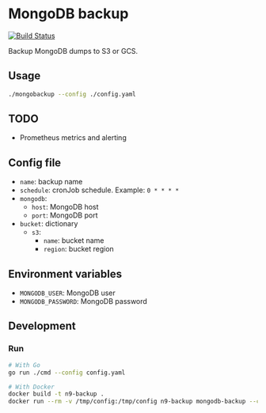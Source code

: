 # MongoDB backup

[![Build Status](https://travis-ci.org/neo9/mongodb-backups.svg?branch=master)](https://travis-ci.org/neo9/mongodb-backups)


Backup MongoDB dumps to S3 or GCS.

## Usage

```bash
./mongobackup --config ./config.yaml
```

## TODO

- Prometheus metrics and alerting

## Config file

- `name`: backup name
- `schedule`: cronJob schedule. Example: `0 * * * *`
- `mongodb`:
    - `host`: MongoDB host
    - `port`: MongoDB port
- `bucket`: dictionary
    - `s3`:
        - `name`: bucket name
        - `region`: bucket region


## Environment variables

- `MONGODB_USER`: MongoDB user
- `MONGODB_PASSWORD`: MongoDB password

## Development

### Run

```bash
# With Go
go run ./cmd --config config.yaml

# With Docker
docker build -t n9-backup .
docker run --rm -v /tmp/config:/tmp/config n9-backup mongodb-backup --config /tmp/config/config.yaml
```

